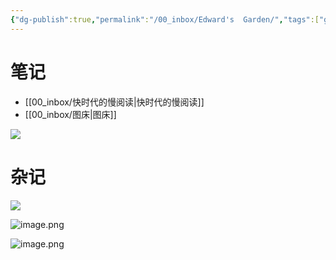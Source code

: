 ```yaml
---
{"dg-publish":true,"permalink":"/00_inbox/Edward's  Garden/","tags":["gardenEntry"]}
---
```



# 笔记

- [[00_inbox/快时代的慢阅读\|快时代的慢阅读]]
- [[00_inbox/图床\|图床]]

![](https://s1.vika.cn/space/2023/08/08/7dd7a78792564d39b0b7e2c7d6d5ca1c)
# 杂记

![](https://s1.vika.cn/space/2023/08/08/7dd7a78792564d39b0b7e2c7d6d5ca1c)

![image.png](https://s1.vika.cn/space/2023/08/08/598599cfe34545c4931a4e5fea469fa2)


![image.png](https://s1.vika.cn/space/2023/08/08/8bb5e59d7767445a8320cefedff94cbe)
